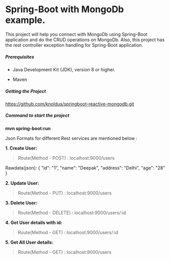 # Spring-Boot with MongoDb example. 

This project will help you connect with MongoDb using Spring-Boot application and do the CRUD operations on MongoDb. Also, this project has the rest controller exception handling for Spring-Boot application.

##### Prerequisites

* Java Development Kit (JDK), version 8 or higher.

* Maven

##### Getting the Project
https://github.com/knoldus/springboot-reactive-mongodb.git

##### Command to start the project

**mvn spring-boot:run**

Json Formats for different Rest services are mentioned below :

**1. Create User:**

> Route(Method - POST) : localhost:9000/users

Rawdata(json): { "id": "1", "name": "Deepak", "address": "Delhi", "age": "28" }

**2. Update User:**

>Route(Method - PUT) : localhost:9000/users

**3. Delete User:**

> Route(Method - DELETE) : localhost:9000/users/:id

**4. Get User details with id:**

> Route(Method - GET) : localhost:9000/users/:id

**5. Get All User details:**

>Route(Method - GET) : localhost:9000/users
